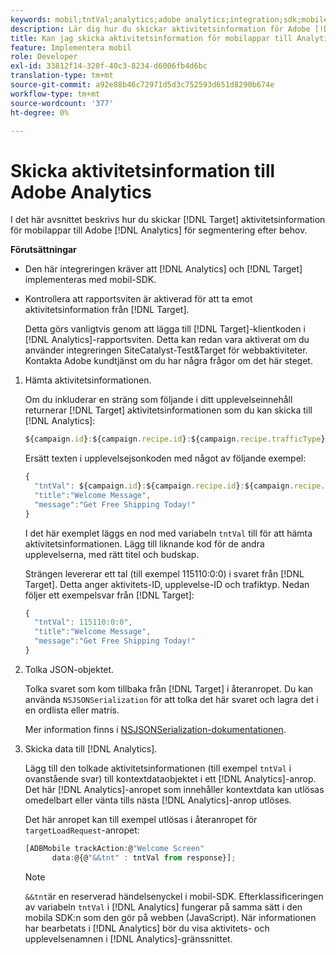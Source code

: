 ```yaml
---
keywords: mobil;tntVal;analytics;adobe analytics;integration;sdk;mobile sdk;
description: Lär dig hur du skickar aktivitetsinformation för Adobe [!DNL Target] mobilappar till Adobe Analytics för segmentering efter ad hoc.
title: Kan jag skicka aktivitetsinformation för mobilappar till Analytics?
feature: Implementera mobil
role: Developer
exl-id: 33812f14-320f-40c3-8234-d6006fb4d6bc
translation-type: tm+mt
source-git-commit: a92e88b46c72971d5d3c752593d651d8290b674e
workflow-type: tm+mt
source-wordcount: '377'
ht-degree: 0%

---
```


# Skicka aktivitetsinformation till Adobe Analytics

I det här avsnittet beskrivs hur du skickar [!DNL Target] aktivitetsinformation för mobilappar till Adobe [!DNL Analytics] för segmentering efter behov.

**Förutsättningar**

* Den här integreringen kräver att [!DNL Analytics] och [!DNL Target] implementeras med mobil-SDK.
* Kontrollera att rapportsviten är aktiverad för att ta emot aktivitetsinformation från [!DNL Target].

   Detta görs vanligtvis genom att lägga till [!DNL Target]-klientkoden i [!DNL Analytics]-rapportsviten. Detta kan redan vara aktiverat om du använder integreringen SiteCatalyst-Test&amp;Target för webbaktiviteter. Kontakta Adobe kundtjänst om du har några frågor om det här steget.

1. Hämta aktivitetsinformationen.

   Om du inkluderar en sträng som följande i ditt upplevelseinnehåll returnerar [!DNL Target] aktivitetsinformationen som du kan skicka till [!DNL Analytics]:

   ```javascript
   ${campaign.id}:${campaign.recipe.id}:${campaign.recipe.trafficType}
   ```

   Ersätt texten i upplevelsejsonkoden med något av följande exempel:

   ```javascript
   { 
     "tntVal": ${campaign.id}:${campaign.recipe.id}:${campaign.recipe.trafficType}", 
     "title":"Welcome Message", 
     "message":"Get Free Shipping Today!" 
   }
   ```

   I det här exemplet läggs en nod med variabeln `tntVal` till för att hämta aktivitetsinformationen. Lägg till liknande kod för de andra upplevelserna, med rätt titel och budskap.

   Strängen levererar ett tal (till exempel 115110:0:0) i svaret från [!DNL Target]. Detta anger aktivitets-ID, upplevelse-ID och trafiktyp. Nedan följer ett exempelsvar från [!DNL Target]:

   ```javascript
   { 
     "tntVal": 115110:0:0", 
     "title":"Welcome Message", 
     "message":"Get Free Shipping Today!" 
   }
   ```

1. Tolka JSON-objektet.

   Tolka svaret som kom tillbaka från [!DNL Target] i återanropet. Du kan använda `NSJSONSerialization` för att tolka det här svaret och lagra det i en ordlista eller matris.

   Mer information finns i [NSJSONSerialization-dokumentationen](https://developer.apple.com/library/ios/documentation/Foundation/Reference/NSJSONSerialization_Class/#//apple_ref/occ/clm/NSJSONSerialization/JSONObjectWithData:options:error).

1. Skicka data till [!DNL Analytics].

   Lägg till den tolkade aktivitetsinformationen (till exempel `tntVal` i ovanstående svar) till kontextdataobjektet i ett [!DNL Analytics]-anrop. Det här [!DNL Analytics]-anropet som innehåller kontextdata kan utlösas omedelbart eller vänta tills nästa [!DNL Analytics]-anrop utlöses.

   Det här anropet kan till exempel utlösas i återanropet för `targetLoadRequest`-anropet:

   ```javascript
   [ADBMobile trackAction:@"Welcome Screen"  
         data:@{@"&&tnt" : tntVal from response}];
   ```

   >[!NOTE]
   >
   >`&&tnt`är en reserverad händelsenyckel i mobil-SDK. Efterklassificeringen av variabeln `tntVal` i [!DNL Analytics] fungerar på samma sätt i den mobila SDK:n som den gör på webben (JavaScript). När informationen har bearbetats i [!DNL Analytics] bör du visa aktivitets- och upplevelsenamnen i [!DNL Analytics]-gränssnittet.
